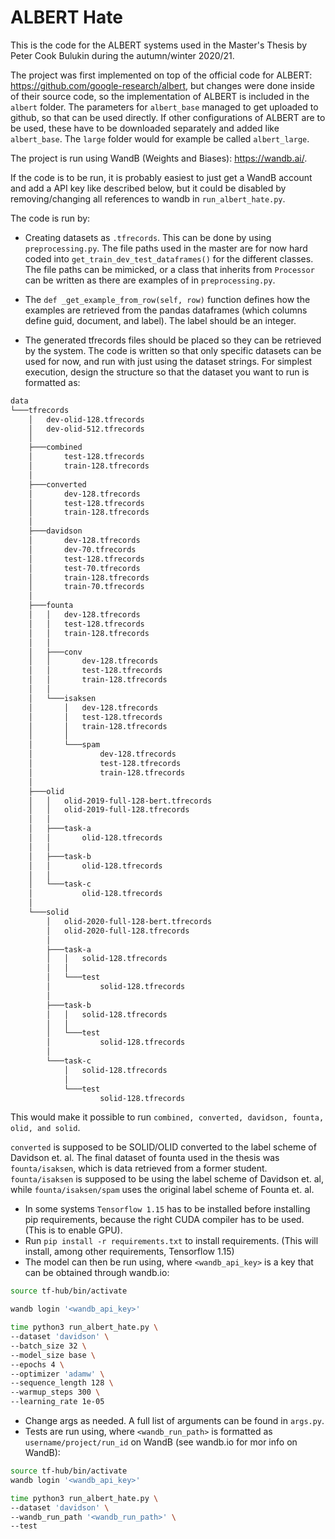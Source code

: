 # ALBERT Hate
This is the code for the ALBERT systems used in the Master's Thesis by Peter Cook Bulukin during the autumn/winter 2020/21.

The project was first implemented on top of the official code for ALBERT: https://github.com/google-research/albert, but changes were done inside of their source code, so the implementation of ALBERT is included in the ``albert`` folder. The parameters for ``albert_base`` managed to get uploaded to github, so that can be used directly. If other configurations of ALBERT are to be used, these have to be downloaded separately and added like ``albert_base``. The ``large`` folder would for example be called ``albert_large``.

The project is run using WandB (Weights and Biases): https://wandb.ai/.

If the code is to be run, it is probably easiest to just get a WandB account and add a API key like described below, but it could be disabled by removing/changing all references to wandb in ``run_albert_hate.py``.

The code is run by:
* Creating datasets as ``.tfrecords``. This can be done by using ``preprocessing.py``. The file paths used in the master are for now hard coded into ``get_train_dev_test_dataframes()`` for the different classes. The file paths can be mimicked, or a class that inherits from ``Processor`` can be written as there are examples of in ``preprocessing.py``. 

* The ``def _get_example_from_row(self, row)`` function defines how the examples are retrieved from the pandas dataframes (which columns define guid, document, and label). The label should be an integer.

* The generated tfrecords files should be placed so they can be retrieved by the system. The code is written so that only specific datasets can be used for now, and run with just using the dataset strings. For simplest execution, design the structure so that the dataset you want to run is formatted as: 

```bash
data
└───tfrecords
    │   dev-olid-128.tfrecords
    │   dev-olid-512.tfrecords
    │
    ├───combined
    │       test-128.tfrecords
    │       train-128.tfrecords
    │
    ├───converted
    │       dev-128.tfrecords
    │       test-128.tfrecords
    │       train-128.tfrecords
    │
    ├───davidson
    │       dev-128.tfrecords
    │       dev-70.tfrecords
    │       test-128.tfrecords
    │       test-70.tfrecords
    │       train-128.tfrecords
    │       train-70.tfrecords
    │
    ├───founta
    │   │   dev-128.tfrecords
    │   │   test-128.tfrecords
    │   │   train-128.tfrecords
    │   │
    │   ├───conv
    │   │       dev-128.tfrecords
    │   │       test-128.tfrecords
    │   │       train-128.tfrecords
    │   │
    │   └───isaksen
    │       │   dev-128.tfrecords
    │       │   test-128.tfrecords
    │       │   train-128.tfrecords
    │       │
    │       └───spam
    │               dev-128.tfrecords
    │               test-128.tfrecords
    │               train-128.tfrecords
    │
    ├───olid
    │   │   olid-2019-full-128-bert.tfrecords
    │   │   olid-2019-full-128.tfrecords
    │   │
    │   ├───task-a
    │   │       olid-128.tfrecords
    │   │
    │   ├───task-b
    │   │       olid-128.tfrecords
    │   │
    │   └───task-c
    │           olid-128.tfrecords
    │
    └───solid
        │   olid-2020-full-128-bert.tfrecords
        │   olid-2020-full-128.tfrecords
        │
        ├───task-a
        │   │   solid-128.tfrecords
        │   │
        │   └───test
        │           solid-128.tfrecords
        │
        ├───task-b
        │   │   solid-128.tfrecords
        │   │
        │   └───test
        │           solid-128.tfrecords
        │
        └───task-c
            │   solid-128.tfrecords
            │
            └───test
                    solid-128.tfrecords
```
This would make it possible to run ``combined, converted, davidson, founta, olid, and solid``.

``converted`` is supposed to be SOLID/OLID converted to the label scheme of Davidson et. al. The final dataset of founta used in the thesis was ``founta/isaksen``, which is data retrieved from a former student. ``founta/isaksen`` is supposed to be using the label scheme of Davidson et. al, while ``founta/isaksen/spam`` uses the original label scheme of Founta et. al.
* In some systems ``Tensorflow 1.15`` has to be installed before installing pip requirements, because the right CUDA compiler has to be used. (This is to enable GPU).
* Run ``pip install -r requirements.txt`` to install requirements. (This will install, among other requirements, Tensorflow 1.15) 
* The model can then be run using, where ``<wandb_api_key>`` is a key that can be obtained through wandb.io:
```bash
source tf-hub/bin/activate

wandb login '<wandb_api_key>'

time python3 run_albert_hate.py \
--dataset 'davidson' \
--batch_size 32 \
--model_size base \
--epochs 4 \
--optimizer 'adamw' \
--sequence_length 128 \
--warmup_steps 300 \
--learning_rate 1e-05
```
* Change args as needed. A full list of arguments can be found in ``args.py``.
* Tests are run using, where ``<wandb_run_path>`` is formatted as ``username/project/run_id`` on WandB (see wandb.io for mor info on WandB):
```bash
source tf-hub/bin/activate
wandb login '<wandb_api_key>'

time python3 run_albert_hate.py \
--dataset 'davidson' \
--wandb_run_path '<wandb_run_path>' \
--test
```
